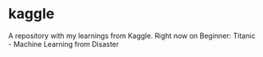 # kaggle

A repository with my learnings from Kaggle. Right now on Beginner: Titanic - Machine Learning from Disaster
